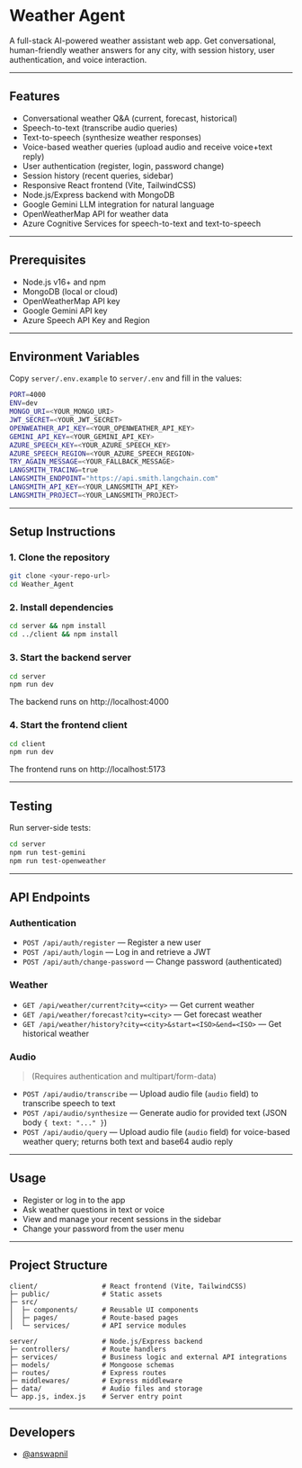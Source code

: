 # Weather Agent

A full-stack AI-powered weather assistant web app. Get conversational, human-friendly weather answers for any city, with session history, user authentication, and voice interaction.

---

## Features

- Conversational weather Q&A (current, forecast, historical)
- Speech-to-text (transcribe audio queries)
- Text-to-speech (synthesize weather responses)
- Voice-based weather queries (upload audio and receive voice+text reply)
- User authentication (register, login, password change)
- Session history (recent queries, sidebar)
- Responsive React frontend (Vite, TailwindCSS)
- Node.js/Express backend with MongoDB
- Google Gemini LLM integration for natural language
- OpenWeatherMap API for weather data
- Azure Cognitive Services for speech-to-text and text-to-speech

---

## Prerequisites

- Node.js v16+ and npm
- MongoDB (local or cloud)
- OpenWeatherMap API key
- Google Gemini API key
- Azure Speech API Key and Region

---

## Environment Variables

Copy `server/.env.example` to `server/.env` and fill in the values:

```bash
PORT=4000
ENV=dev
MONGO_URI=<YOUR_MONGO_URI>
JWT_SECRET=<YOUR_JWT_SECRET>
OPENWEATHER_API_KEY=<YOUR_OPENWEATHER_API_KEY>
GEMINI_API_KEY=<YOUR_GEMINI_API_KEY>
AZURE_SPEECH_KEY=<YOUR_AZURE_SPEECH_KEY>
AZURE_SPEECH_REGION=<YOUR_AZURE_SPEECH_REGION>
TRY_AGAIN_MESSAGE=<YOUR_FALLBACK_MESSAGE>
LANGSMITH_TRACING=true
LANGSMITH_ENDPOINT="https://api.smith.langchain.com"
LANGSMITH_API_KEY=<YOUR_LANGSMITH_API_KEY>
LANGSMITH_PROJECT=<YOUR_LANGSMITH_PROJECT>
```

---

## Setup Instructions

### 1. Clone the repository

```bash
git clone <your-repo-url>
cd Weather_Agent
```

### 2. Install dependencies

```bash
cd server && npm install
cd ../client && npm install
```

### 3. Start the backend server

```bash
cd server
npm run dev
```

The backend runs on http://localhost:4000

### 4. Start the frontend client

```bash
cd client
npm run dev
```

The frontend runs on http://localhost:5173

---

## Testing

Run server-side tests:

```bash
cd server
npm run test-gemini
npm run test-openweather
```

---

## API Endpoints

### Authentication

- `POST /api/auth/register` — Register a new user
- `POST /api/auth/login` — Log in and retrieve a JWT
- `POST /api/auth/change-password` — Change password (authenticated)

### Weather

- `GET /api/weather/current?city=<city>` — Get current weather
- `GET /api/weather/forecast?city=<city>` — Get forecast weather
- `GET /api/weather/history?city=<city>&start=<ISO>&end=<ISO>` — Get historical weather

### Audio

> (Requires authentication and multipart/form-data)

- `POST /api/audio/transcribe` — Upload audio file (`audio` field) to transcribe speech to text
- `POST /api/audio/synthesize` — Generate audio for provided text (JSON body `{ text: "..." }`)
- `POST /api/audio/query` — Upload audio file (`audio` field) for voice-based weather query; returns both text and base64 audio reply

---

## Usage

- Register or log in to the app
- Ask weather questions in text or voice
- View and manage your recent sessions in the sidebar
- Change your password from the user menu

---

## Project Structure

```
client/                # React frontend (Vite, TailwindCSS)
├─ public/             # Static assets
├─ src/
│  ├─ components/      # Reusable UI components
│  ├─ pages/           # Route-based pages
│  └─ services/        # API service modules

server/                # Node.js/Express backend
├─ controllers/        # Route handlers
├─ services/           # Business logic and external API integrations
├─ models/             # Mongoose schemas
├─ routes/             # Express routes
├─ middlewares/        # Express middleware
├─ data/               # Audio files and storage
└─ app.js, index.js    # Server entry point
```

---

## Developers

- [@answapnil](https://github.com/AN-SWAPNIL)
